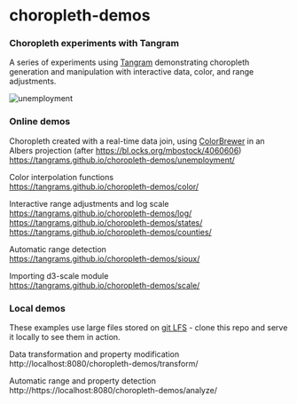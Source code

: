 # choropleth-demos

### Choropleth experiments with Tangram

A series of experiments using [Tangram](https://github.com/tangrams/tangram) demonstrating choropleth generation and manipulation with interactive data, color, and range adjustments.

![unemployment](https://user-images.githubusercontent.com/459970/32013223-2a1d9ce6-b96f-11e7-9c9e-fd7f88059755.png)

### Online demos

Choropleth created with a real-time data join, using [ColorBrewer](http://colorbrewer2.org/) in an Albers projection (after https://bl.ocks.org/mbostock/4060606)<br>
https://tangrams.github.io/choropleth-demos/unemployment/

Color interpolation functions<br>
https://tangrams.github.io/choropleth-demos/color/

Interactive range adjustments and log scale<br>
https://tangrams.github.io/choropleth-demos/log/
https://tangrams.github.io/choropleth-demos/states/
https://tangrams.github.io/choropleth-demos/counties/

Automatic range detection<br>
https://tangrams.github.io/choropleth-demos/sioux/

Importing d3-scale module<br>
https://tangrams.github.io/choropleth-demos/scale/

### Local demos

These examples use large files stored on [git LFS](https://git-lfs.github.com/) - clone this repo and serve it locally to see them in action.

Data transformation and property modification<br>
http://localhost:8080/choropleth-demos/transform/

Automatic range and property detection<br>
http://https://localhost:8080/choropleth-demos/analyze/

